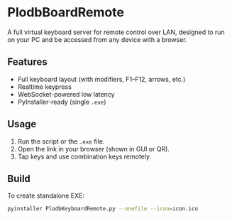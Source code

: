 # PlodbBoardRemote

A full virtual keyboard server for remote control over LAN, designed to run on your PC and be accessed from any device with a browser.

## Features

- Full keyboard layout (with modifiers, F1–F12, arrows, etc.)
- Realtime keypress
- WebSocket-powered low latency
- PyInstaller-ready (single `.exe`)

##  Usage

1. Run the script or the `.exe` file.
2. Open the link in your browser (shown in GUI or QR).
3. Tap keys and use combination keys remotely.

## Build

To create standalone EXE:

```bash
pyinstaller PlodbKeyboardRemote.py --onefile --icon=icon.ico 
